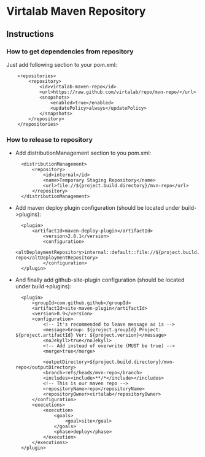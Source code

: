 # Virtalab Maven Repository

## Instructions

### How to get dependencies from repository
 
 Just add following section to your pom.xml:
 
        <repositories>
            <repository>
                <id>virtalab-maven-repo</id>
                <url>https://raw.github.com/virtalab/repo/mvn-repo/</url>
                <snapshots>
                    <enabled>true</enabled>
                    <updatePolicy>always</updatePolicy>
                </snapshots>
            </repository>
        </repositories>
         
        
### How to release to repository

* Add distributionManagement section to you pom.xml:
    
        <distributionManagement>
            <repository>
                <id>internal</id>
                <name>Temporary Staging Repository</name>
                <url>file://${project.build.directory}/mvn-repo</url>
            </repository>
        </distributionManagement>
        
* Add maven deploy plugin configuration (should be located under build->plugins):

        <plugin>
            <artifactId>maven-deploy-plugin</artifactId>
                <version>2.8.1</version>
                <configuration>
                    <altDeploymentRepository>internal::default::file://${project.build.directory}/mvn-repo</altDeploymentRepository>
                </configuration>
        </plugin>
                
* And finally add github-site-plugin configuration (should be located under build->plugins):

        <plugin>
            <groupId>com.github.github</groupId>
            <artifactId>site-maven-plugin</artifactId>
            <version>0.9</version>
            <configuration>
                <!-- It's recommended to leave message as is -->
                <message>Group: ${project.groupId} Project: ${project.artifactId} Ver: ${project.version}</message>
                <noJekyll>true</noJekyll>
                <!-- Add instead of overwrite (MUST be true) -->
                <merge>true</merge>
                
                <outputDirectory>${project.build.directory}/mvn-repo</outputDirectory>
                <branch>refs/heads/mvn-repo</branch>
                <includes><include>**/*</include></includes>
                <!-- This is our maven repo -->
                <repositoryName>repo</repositoryName>
                <repositoryOwner>virtalab</repositoryOwner>
            </configuration>
            <executions>
                <execution>
                    <goals>
                        <goal>site</goal>
                    </goals>
                    <phase>deploy</phase>
                </execution>
            </executions>
        </plugin>
                
                
